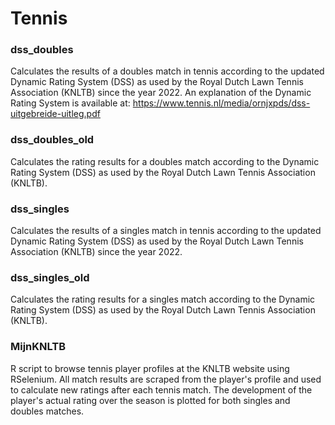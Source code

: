 # Tennis

### dss_doubles
Calculates the results of a doubles match in tennis according to the updated Dynamic Rating System (DSS) as used by the Royal Dutch Lawn Tennis Association (KNLTB) since the year 2022. An explanation of the Dynamic Rating System is available at: https://www.tennis.nl/media/ornjxpds/dss-uitgebreide-uitleg.pdf

### dss_doubles_old
Calculates the rating results for a doubles match according to the Dynamic Rating System (DSS) as used by the Royal Dutch Lawn Tennis Association (KNLTB).

### dss_singles
Calculates the results of a singles match in tennis according to the updated Dynamic Rating System (DSS) as used by the Royal Dutch Lawn Tennis Association (KNLTB) since the year 2022.

### dss_singles_old
Calculates the rating results for a singles match according to the Dynamic Rating System (DSS) as used by the Royal Dutch Lawn Tennis Association (KNLTB).

### MijnKNLTB
R script to browse tennis player profiles at the KNLTB website using RSelenium. All match results are scraped from the player's profile and used to calculate new ratings after each tennis match. The development of the player's actual rating over the season is plotted for both singles and doubles matches.
